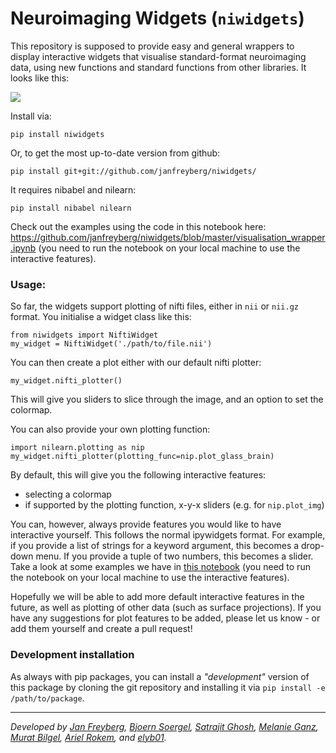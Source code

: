 # Neuroimaging Widgets (`niwidgets`)

This repository is supposed to provide easy and general wrappers to display interactive widgets that visualise standard-format neuroimaging data, using new functions and standard functions from other libraries. It looks like this:

![](https://thumbs.gfycat.com/ExcitableReflectingLcont-size_restricted.gif)

Install via:
```
pip install niwidgets
```
Or, to get the most up-to-date version from github:
```
pip install git+git://github.com/janfreyberg/niwidgets/
```

It requires nibabel and nilearn:
```
pip install nibabel nilearn
```

Check out the examples using the code in this notebook here:
https://github.com/janfreyberg/niwidgets/blob/master/visualisation_wrapper.ipynb
(you need to run the notebook on your local machine to use the interactive features).

### Usage:

So far, the widgets support plotting of nifti files, either in `nii` or `nii.gz` format. You initialise a widget class like this:

```
from niwidgets import NiftiWidget
my_widget = NiftiWidget('./path/to/file.nii')
```

You can then create a plot either with our default nifti plotter:

```
my_widget.nifti_plotter()
```

This will give you sliders to slice through the image, and an option to set the colormap.

You can also provide your own plotting function:
```
import nilearn.plotting as nip
my_widget.nifti_plotter(plotting_func=nip.plot_glass_brain)
```

By default, this will give you the following interactive features:
- selecting a colormap
- if supported by the plotting function, x-y-x sliders (e.g. for `nip.plot_img`)

You can, however, always provide features you would like to have interactive yourself. This follows the normal ipywidgets format. For example, if you provide a list of strings for a keyword argument, this becomes a drop-down menu. If you provide a tuple of two numbers, this becomes a slider. Take a look at some examples we have in [this notebook](https://github.com/janfreyberg/niwidgets/blob/master/visualisation_wrapper.ipynb) (you need to run the notebook on your local machine to use the interactive features).

Hopefully we will be able to add more default interactive features in the future, as well as plotting of other data (such as surface projections). If you have any suggestions for plot features to be added, please let us know - or add them yourself and create a pull request!

### Development installation

As always with pip packages, you can install a _"development"_ version of this package by cloning the git repository and installing it via `pip install -e /path/to/package`.

---

_Developed by [Jan Freyberg](http://www.twitter.com/janfreyberg), [Bjoern Soergel](http://www.ast.cam.ac.uk/~bs538/), [Satrajit Ghosh](https://github.com/satra), [Melanie Ganz](https://github.com/melanieganz), [Murat Bilgel](https://github.com/bilgelm), [Ariel Rokem](https://github.com/arokem), and [elyb01](https://github.com/elyb01)._

